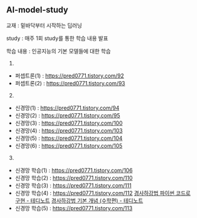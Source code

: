 ## AI-model-study
교재 : 밑바닥부터 시작하는 딥러닝

study : 매주 1회 study를 통한 학습 내용 발표

학습 내용 : 인공지능의 기본 모델들에 대한 학습

1. 
- 퍼셉트론(1) : https://pred0771.tistory.com/92    
- 퍼셉트론(2) : https://pred0771.tistory.com/93

2. 
- 신경망(1) : https://pred0771.tistory.com/94 
- 신경망(2) : https://pred0771.tistory.com/95
- 신경망(3) : https://pred0771.tistory.com/100
- 신경망(4) : https://pred0771.tistory.com/103
- 신경망(5) : https://pred0771.tistory.com/104
- 신경망(6) : https://pred0771.tistory.com/105

3.
- 신경망 학습(1) : https://pred0771.tistory.com/106
- 신경망 학습(2) : https://pred0771.tistory.com/110
- 신경망 학습(3) : https://pred0771.tistory.com/111
- 신경망 학습(4) : https://pred0771.tistory.com/112
[경사하강법 파이썬 코드로 구현 - 테디노트](https://www.youtube.com/watch?v=KgH3ZWmMxLE)
[경사하강법 기본 개념 (수학편) - 테디노트](https://www.youtube.com/watch?v=GEdLNvPIbiM)
- 신경망 학습(5) : https://pred0771.tistory.com/113
